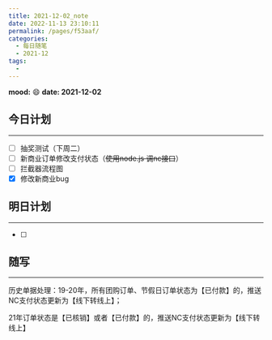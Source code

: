 ```yaml
---
title: 2021-12-02_note
date: 2022-11-13 23:10:11
permalink: /pages/f53aaf/
categories:
  - 每日随笔
  - 2021-12
tags:
  - 
---
```

**mood:** :smile:  									**date: 2021-12-02**  
## 今日计划  
------
- [ ]  抽奖测试（下周二）
- [ ] 新商业订单修改支付状态（~~使用node.js 调nc接口~~）
- [ ] 拦截器流程图
- [x] 修改新商业bug
## 明日计划  
------
- [ ]  
## 随写 
------

历史单据处理：19-20年，所有团购订单、节假日订单状态为【已付款】的，推送NC支付状态更新为【线下转线上】；

21年订单状态是【已核销】或者【已付款】的，推送NC支付状态更新为【线下转线上】